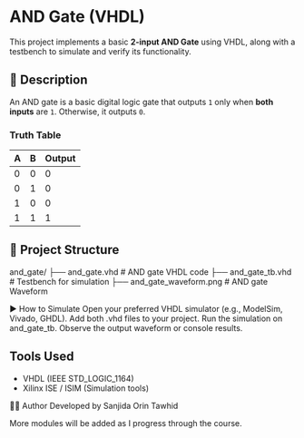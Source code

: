 # AND Gate (VHDL)

This project implements a basic **2-input AND Gate** using VHDL, along with a testbench to simulate and verify its functionality.

## 🔧 Description

An AND gate is a basic digital logic gate that outputs `1` only when **both inputs** are `1`. Otherwise, it outputs `0`.

### Truth Table

| A | B | Output |
|---|---|--------|
| 0 | 0 |   0    |
| 0 | 1 |   0    |
| 1 | 0 |   0    |
| 1 | 1 |   1    |

## 📁 Project Structure

and_gate/
├── and_gate.vhd # AND gate VHDL code
├── and_gate_tb.vhd # Testbench for simulation
├── and_gate_waveform.png # AND gate Waveform

▶️ How to Simulate
Open your preferred VHDL simulator (e.g., ModelSim, Vivado, GHDL).
Add both .vhd files to your project.
Run the simulation on and_gate_tb.
Observe the output waveform or console results.

## Tools Used
- VHDL (IEEE STD_LOGIC_1164)
- Xilinx ISE / ISIM (Simulation tools)

🙋‍♀️ Author Developed by Sanjida Orin Tawhid

More modules will be added as I progress through the course.
